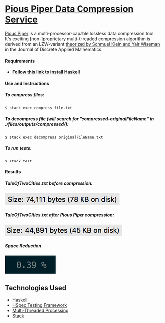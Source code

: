# [Pious Piper Data Compression Service][piousPiper]

[Pious Piper][piousPiper] is a multi-processor-capable lossless data compression tool. It's exciting [non-]proprietary multi-threaded compression algorithm is derived from an LZW-variant [theorized by Schmuel Klein and Yair Wiseman][kleinWisemanArticle] in the Journal of Discrete Applied Mathematics.


#### Requirements
- **[Follow this link to install Haskell][installHaskell]**

#### Use and Instructions

##### To compress files:

`$ stack exec compress file.txt`


##### To decompress file (will search for "compressed-originalFileName" in ./files/outputs/compressed/):

`$ stack exec decompress originalFileName.txt`


##### To run tests:

`$ stack test`


#### Results

##### TaleOfTwoCities.txt before compression:
![initialFileSizeTaleOfTwoCities]

##### TaleOfTwoCities.txt after Pious Piper compression:
![compressedFileSizeTaleOfTwoCities]

##### Space Reduction
![spaceSavings]

## Technologies Used

* [Haskell][haskell]
* [HSpec Testing Framework][hspec]
* [Multi-Threaded Processing][multiThreadedProcessing]
* [Stack][stack]




[piousPiper]: https://github.com/Trajanson/pious-piper
[kleinWisemanArticle]: http://u.cs.biu.ac.il/~wiseman/dam2005.pdf
[installHaskell]: https://www.haskell.org/platform/

[initialFileSizeTaleOfTwoCities]: ./docs/InitialFileSizeTaleOfTwoCities.png
[compressedFileSizeTaleOfTwoCities]: ./docs/CompressedFileSizeTaleOfTwoCities.png
[spaceSavings]: ./docs/SpaceSavings.png

[haskell]: https://www.haskell.org/
[hspec]: http://hspec.github.io/
[multiThreadedProcessing]: https://wiki.haskell.org/Concurrency
[stack]: https://docs.haskellstack.org/en/stable/README/
